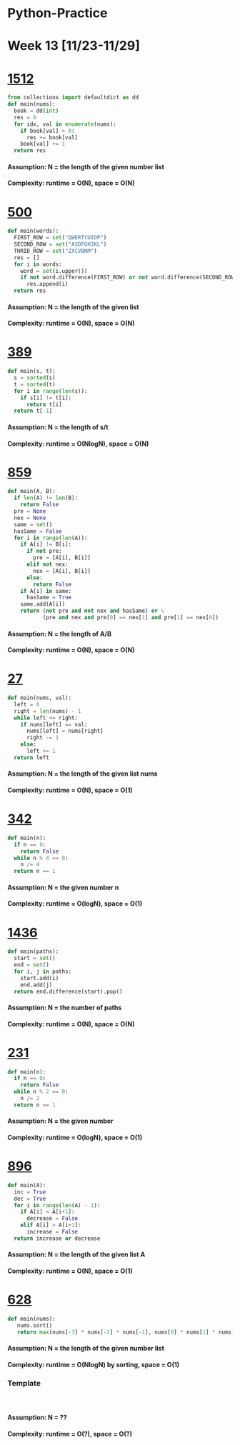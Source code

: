 # Python-Practice

# Week 13 [11/23-11/29]

# [1512](https://leetcode.com/problems/number-of-good-pairs/)
```python
from collections import defaultdict as dd
def main(nums):
  book = dd(int)
  res = 0
  for idx, val in enumerate(nums):
    if book[val] > 0:
      res += book[val]
    book[val] += 1
  return res
```
#### Assumption: N = the length of the given number list
#### Complexity: runtime = O(N), space = O(N)

# [500](https://leetcode.com/problems/keyboard-row/)
```python
def main(words):
  FIRST_ROW = set("QWERTYUIOP")
  SECOND_ROW = set("ASDFGHJKL")
  THRID_ROW = set("ZXCVBNM")
  res = []
  for i in words:
    word = set(i.upper())
    if not word.difference(FIRST_ROW) or not word.difference(SECOND_ROW) or not word.difference(THIRD_ROW):
      res.append(i)
  return res
```
#### Assumption: N = the length of the given list
#### Complexity: runtime = O(N), space = O(N)

# [389](https://leetcode.com/problems/find-the-difference/)
```python
def main(s, t):
  s = sorted(s)
  t = sorted(t)
  for i in range(len(s)):
    if s[i] != t[i]:
      return t[i]
  return t[-1]
```
#### Assumption: N = the length of s/t
#### Complexity: runtime = O(NlogN), space = O(N)

# [859](https://leetcode.com/problems/buddy-strings/)
```python
def main(A, B):
  if len(A) != len(B):
    return False
  pre = None
  nex = None
  same = set()
  hasSame = False
  for i in range(len(A)):
    if A[i] != B[i]:
      if not pre:
        pre = [A[i], B[i]]
      elif not nex:
        nex = [A[i], B[i]]
      else:
        return False
    if A[i] in same:
      hasSame = True
    same.add(A[i])
    return (not pre and not nex and hasSame) or \
           (pre and nex and pre[0] == nex[1] and pre[1] == nex[0])
```
#### Assumption: N = the length of A/B
#### Complexity: runtime = O(N), space = O(N)

# [27](https://leetcode.com/problems/remove-element/)
```python
def main(nums, val):
  left = 0
  right = len(nums) - 1
  while left <= right:
    if nums[left] == val:
      nums[left] = nums[right]
      right -= 1
    else:
      left += 1
  return left
```
#### Assumption: N = the length of the given list nums
#### Complexity: runtime = O(N), space = O(1)

# [342](https://leetcode.com/problems/power-of-four/)
```python
def main(n):
  if n == 0:
    return False
  while n % 4 == 0:
    n /= 4
  return n == 1
```
#### Assumption: N = the given number n
#### Complexity: runtime = O(logN), space = O(1)

# [1436](https://leetcode.com/problems/destination-city/)
```python
def main(paths):
  start = set()
  end = set()
  for i, j in paths:
    start.add(i)
    end.add(j)
  return end.difference(start).pop()
```
#### Assumption: N = the number of paths
#### Complexity: runtime = O(N), space = O(N)

# [231](https://leetcode.com/problems/power-of-two/)
```python
def main(n):
  if n == 0:
    return False
  while n % 2 == 0:
    n /= 2
  return n == 1
```
#### Assumption: N = the given number
#### Complexity: runtime = O(logN), space = O(1)

# [896](https://leetcode.com/problems/monotonic-array/)
```python
def main(A):
  inc = True
  dec = True
  for i in range(len(A) - 1):
    if A[i] < A[i+1]:
      decrease = False
    elif A[i] > A[i+1]:
      increase = False
  return increase or decrease
```
#### Assumption: N = the length of the given list A
#### Complexity: runtime = O(N), space = O(1)

# [628](https://leetcode.com/problems/maximum-product-of-three-numbers/)
```python
def main(nums):
   nums.sort()
   return max(nums[-3] * nums[-2] * nums[-1], nums[0] * nums[1] * nums[-1])
```
#### Assumption: N = the length of the given number list
#### Complexity: runtime = O(NlogN) by sorting, space = O(1)

### Template
# []()
```python
```
#### Assumption: N = ??
#### Complexity: runtime = O(?), space = O(?)
